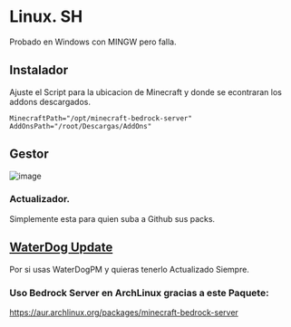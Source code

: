 # Linux. SH 
Probado en Windows con MINGW pero falla.

## Instalador
Ajuste el Script para la ubicacion de Minecraft y donde se econtraran los addons descargados.

```
MinecraftPath="/opt/minecraft-bedrock-server" 
AddOnsPath="/root/Descargas/AddOns"
```

## Gestor 
![image](https://github.com/user-attachments/assets/c15e2d55-278b-4e5d-b70c-026fa331b33b)

### Actualizador.
Simplemente esta para quien suba a Github sus packs.

## [WaterDog Update](https://github.com/weskerty/WaterdogPEUpdater)
Por si usas WaterDogPM y quieras tenerlo Actualizado Siempre.

### Uso Bedrock Server en ArchLinux gracias a este Paquete:
https://aur.archlinux.org/packages/minecraft-bedrock-server

